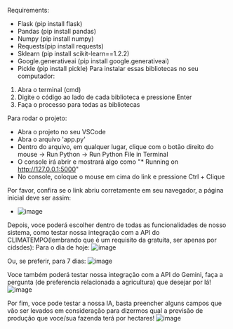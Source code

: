 Requirements:
- Flask (pip install flask)
- Pandas (pip install pandas)
- Numpy (pip install numpy)
- Requests(pip install requests)
- Sklearn (pip install scikit-learn==1.2.2)
- Google.generativeai (pip install google.generativeai)
- Pickle (pip install pickle)
Para instalar essas bibliotecas no seu computador:
1. Abra o terminal (cmd)
2. Digite o código ao lado de cada biblioteca e pressione Enter
3. Faça o processo para todas as bibliotecas

Para rodar o projeto:
- Abra o projeto no seu VSCode
- Abra o arquivo 'app.py'
- Dentro do arquivo, em qualquer lugar, clique com o botão direito do mouse -> Run Python -> Run Python File in Terminal
- O console irá abrir e mostrará algo como "* Running on http://127.0.0.1:5000"
- No console, coloque o mouse em cima do link e pressione Ctrl + Clique


Por favor, confira se o link abriu corretamente em seu navegador, a página inicial deve ser assim: 
- ![image](https://github.com/user-attachments/assets/4464afa3-63fd-4cc4-ba02-c4e9d256a9d2)

Depois, voce poderá escolher dentro de todas as funcionalidades de nosso sistema, como testar nossa integração com a API do CLIMATEMPO(lembrando que é um requisito da gratuita, ser apenas por cidsdes):
Para o dia de hoje:
![image](https://github.com/user-attachments/assets/086b0104-9b6b-43a8-8385-e9d0f7df586b)

Ou, se preferir, para 7 dias: 
![image](https://github.com/user-attachments/assets/3a47d12e-c5c3-492e-8f67-8c721a7c5c18)

Voce também poderá testar nossa integração com a API do Gemini, faça a pergunta (de preferencia relacionada a agricultura) que desejar por lá! 
![image](https://github.com/user-attachments/assets/bb210550-256e-4b49-9563-1ecf27a2b80e)

Por fim, voce pode testar a nossa IA, basta preencher alguns campos que vão ser levados em consideração para dizermos qual a previsão de produção que voce/sua fazenda terá por hectares! 
![image](https://github.com/user-attachments/assets/9521d808-e1df-4932-a69d-6b94d72b0caa)

